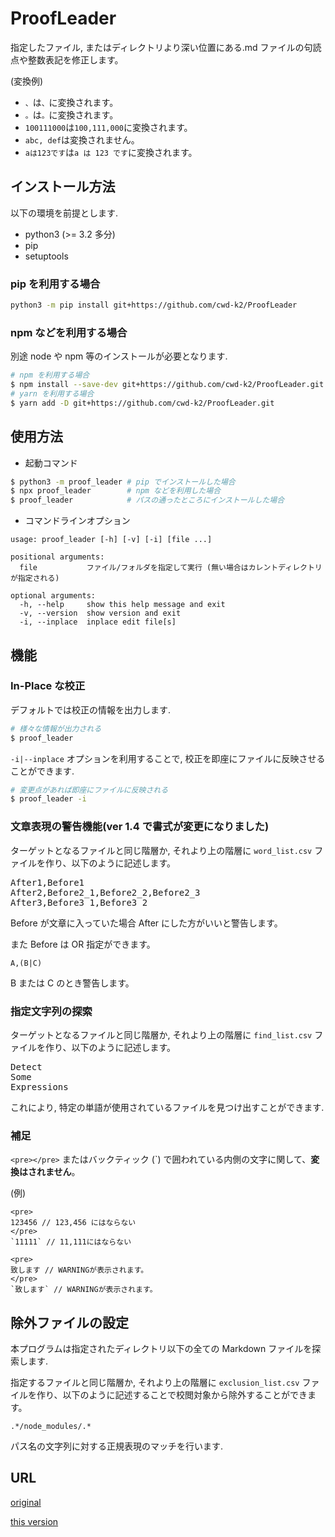 # ProofLeader

指定したファイル, またはディレクトリより深い位置にある.md ファイルの句読点や整数表記を修正します。

(変換例)

- `、`は`、`に変換されます。
- `。`は`。`に変換されます。
- `100111000`は`100,111,000`に変換されます。
- `abc, def`は変換されません。
- `aは123です`は`a は 123 です`に変換されます。

## インストール方法

以下の環境を前提とします.

- python3 (>= 3.2 多分)
- pip
- setuptools

### pip を利用する場合

```sh
python3 -m pip install git+https://github.com/cwd-k2/ProofLeader
```

### npm などを利用する場合

別途 node や npm 等のインストールが必要となります.

```sh
# npm を利用する場合
$ npm install --save-dev git+https://github.com/cwd-k2/ProofLeader.git
# yarn を利用する場合
$ yarn add -D git+https://github.com/cwd-k2/ProofLeader.git
```

## 使用方法

- 起動コマンド

```sh
$ python3 -m proof_leader # pip でインストールした場合
$ npx proof_leader        # npm などを利用した場合
$ proof_leader            # パスの通ったところにインストールした場合
```

- コマンドラインオプション

```
usage: proof_leader [-h] [-v] [-i] [file ...]

positional arguments:
  file           ファイル/フォルダを指定して実行 (無い場合はカレントディレクトリが指定される)

optional arguments:
  -h, --help     show this help message and exit
  -v, --version  show version and exit
  -i, --inplace  inplace edit file[s]
```

## 機能

### In-Place な校正

デフォルトでは校正の情報を出力します.

```sh
# 様々な情報が出力される
$ proof_leader
```

`-i|--inplace` オプションを利用することで, 校正を即座にファイルに反映させることができます.

```sh
# 変更点があれば即座にファイルに反映される
$ proof_leader -i
```

### 文章表現の警告機能(ver 1.4 で書式が変更になりました)

ターゲットとなるファイルと同じ階層か, それより上の階層に `word_list.csv` ファイルを作り、以下のように記述します。

<pre>
After1,Before1
After2,Before2_1,Before2_2,Before2_3
After3,Before3_1,Before3_2
</pre>

Before が文章に入っていた場合 After にした方がいいと警告します。

また Before は OR 指定ができます。

```
A,(B|C)
```

B または C のとき警告します。

### 指定文字列の探索

ターゲットとなるファイルと同じ階層か, それより上の階層に `find_list.csv` ファイルを作り、以下のように記述します。

<pre>
Detect
Some
Expressions
</pre>

これにより, 特定の単語が使用されているファイルを見つけ出すことができます.

### 補足

`<pre></pre>` またはバックティック (\`) で囲われている内側の文字に関して、**変換はされません**。

(例)

```
<pre>
123456 // 123,456 にはならない
</pre>
`11111` // 11,111にはならない
```

```
<pre>
致します // WARNINGが表示されます。
</pre>
`致します` // WARNINGが表示されます。
```

## 除外ファイルの設定

本プログラムは指定されたディレクトリ以下の全ての Markdown ファイルを探索します.

指定するファイルと同じ階層か, それより上の階層に `exclusion_list.csv` ファイルを作り、以下のように記述することで校閲対象から除外することができます。

```
.*/node_modules/.*
```

パス名の文字列に対する正規表現のマッチを行います.

## URL

[original](https://github.com/xryuseix/ProofLeader)

[this version](https://github.com/cwd-k2/ProofLeader)
